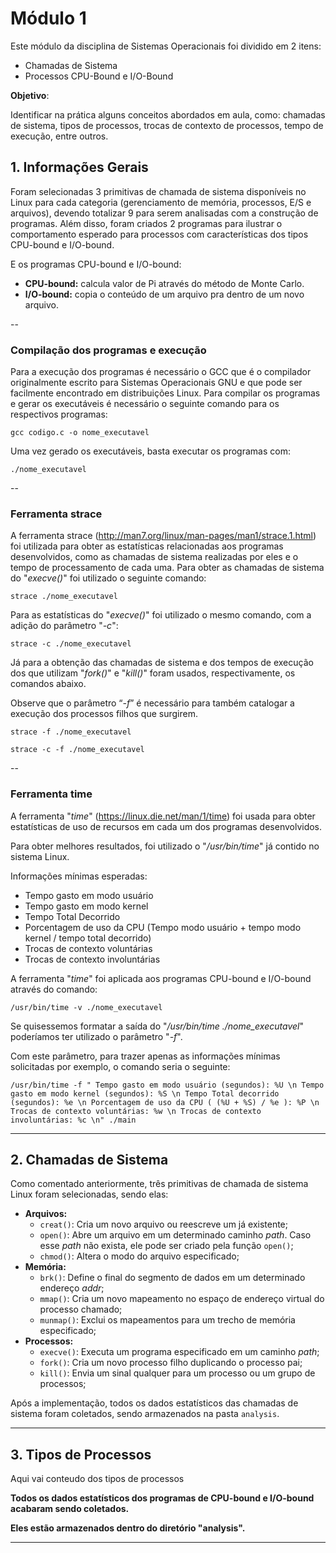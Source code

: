 # Módulo 1

Este módulo da disciplina de Sistemas Operacionais foi dividido em 2 itens:
- Chamadas de Sistema
- Processos CPU-Bound e I/O-Bound

**Objetivo**: 

Identificar na prática alguns conceitos abordados em aula, como: chamadas de sistema, tipos de processos, trocas de contexto de processos, tempo de execução, entre outros.


## 1. Informações Gerais

Foram selecionadas 3 primitivas de chamada de sistema disponíveis no Linux para cada categoria (gerenciamento de memória, processos, E/S e arquivos), devendo totalizar 9 para serem analisadas com a construção de programas.
Além disso, foram criados 2 programas para ilustrar o comportamento esperado para processos com características dos tipos CPU-bound e I/O-bound.

E os programas CPU-bound e I/O-bound:
- **CPU-bound:** calcula valor de Pi através do método de Monte Carlo.
- **I/O-bound:** copia o conteúdo de um arquivo pra dentro de um novo arquivo.

--

### Compilação dos programas e execução

Para a execução dos programas é necessário o GCC que é o compilador originalmente escrito para Sistemas Operacionais GNU e que pode ser facilmente encontrado em distribuições Linux. 
Para compilar os programas e gerar os executáveis é necessário o seguinte comando para os respectivos programas:
```
gcc codigo.c -o nome_executavel
```
Uma vez gerado os executáveis, basta executar os programas com:
```
./nome_executavel
```

--


### Ferramenta strace

A ferramenta strace (http://man7.org/linux/man-pages/man1/strace.1.html) foi utilizada para obter as estatísticas relacionadas aos programas desenvolvidos, como as chamadas de sistema realizadas por eles e o tempo de processamento de cada uma.
Para obter as chamadas de sistema do "_execve()_" foi utilizado o seguinte comando:
```
strace ./nome_executavel
```
Para as estatísticas do "_execve()_" foi utilizado o mesmo comando, com a adição do parâmetro "_-c_":
```
strace -c ./nome_executavel
```

Já para a obtenção das chamadas de sistema e dos tempos de execução dos que utilizam "_fork()_" e "_kill()_" foram usados, respectivamente, os comandos abaixo.

Observe que o parâmetro “_-f_” é necessário para também catalogar a execução dos processos filhos que surgirem.

```
strace -f ./nome_executavel
```
```
strace -c -f ./nome_executavel
```

--


### Ferramenta time

A ferramenta "_time_" (https://linux.die.net/man/1/time) foi usada para obter estatísticas de uso de recursos em cada um dos programas desenvolvidos.

Para obter melhores resultados, foi utilizado o "_/usr/bin/time_" já contido no sistema Linux.

Informações mínimas esperadas:
 - Tempo gasto em modo usuário
 - Tempo gasto em modo kernel
 - Tempo Total Decorrido
 - Porcentagem de uso da CPU (Tempo modo usuário + tempo modo kernel / tempo total decorrido) 
 - Trocas de contexto voluntárias
 - Trocas de contexto involuntárias

A ferramenta "_time_" foi aplicada aos programas CPU-bound e I/O-bound através do comando:
```
/usr/bin/time -v ./nome_executavel
```
Se quisessemos formatar a saída do "_/usr/bin/time ./nome_executavel_" poderíamos ter utilizado o parâmetro "_-f_".

Com este parâmetro, para trazer apenas as informações mínimas solicitadas por exemplo, o comando seria o seguinte:
```
/usr/bin/time -f " Tempo gasto em modo usuário (segundos): %U \n Tempo gasto em modo kernel (segundos): %S \n Tempo Total decorrido (segundos): %e \n Porcentagem de uso da CPU ( (%U + %S) / %e ): %P \n Trocas de contexto voluntárias: %w \n Trocas de contexto involuntárias: %c \n" ./main
```

 -----
 

## 2. Chamadas de Sistema

Como comentado anteriormente, três primitivas de chamada de sistema Linux foram selecionadas, sendo elas:

- **Arquivos:** 
    - ```creat()```: Cria um novo arquivo ou reescreve um já existente; 
    - ```open()```: Abre um arquivo em um determinado caminho _path_. Caso esse _path_ não exista, ele pode ser criado pela função ```open()```;
    - ```chmod()```: Altera o modo do arquivo especificado;
- **Memória:** 
    - ```brk()```: Define o final do segmento de dados em um determinado endereço _addr_;
    - ```mmap()```: Cria um novo mapeamento no espaço de endereço virtual do processo chamado;
    - ```munmap()```: Exclui os mapeamentos para um trecho de memória especificado;
- **Processos:** 
    - ```execve()```: Executa um programa especificado em um caminho _path_;
    - ```fork()```: Cria um novo processo filho duplicando o processo pai;
    - ```kill()```: Envia um sinal qualquer para um processo ou um grupo de processos;

Após a implementação, todos os dados estatísticos das chamadas de sistema foram coletados, sendo armazenados na pasta ```analysis```.

-----


## 3. Tipos de Processos


Aqui vai conteudo dos tipos de processos

**Todos os dados estatísticos dos programas de CPU-bound e I/O-bound acabaram sendo coletados.**
 
 **Eles estão armazenados dentro do diretório "analysis".**

-----

